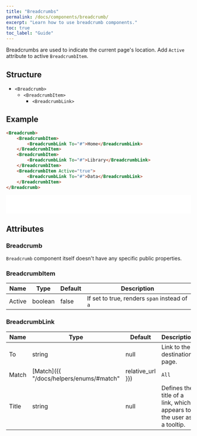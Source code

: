 ```yaml
---
title: "Breadcrumbs"
permalink: /docs/components/breadcrumb/
excerpt: "Learn how to use breadcrumb components."
toc: true
toc_label: "Guide"
---
```


Breadcrumbs are used to indicate the current page's location. Add `Active` attribute to active `BreadcrumbItem`.

## Structure

- `<Breadcrumb>`
  - `<BreadcrumbItem>`
    - `<BreadcrumbLink>`

## Example

```html
<Breadcrumb>
    <BreadcrumbItem>
        <BreadcrumbLink To="#">Home</BreadcrumbLink>
    </BreadcrumbItem>
    <BreadcrumbItem>
        <BreadcrumbLink To="#">Library</BreadcrumbLink>
    </BreadcrumbItem>
    <BreadcrumbItem Active="true">
        <BreadcrumbLink To="#">Data</BreadcrumbLink>
    </BreadcrumbItem>
</Breadcrumb>
```

<iframe class="frame" src="/examples/elements/breadcrumb/" frameborder="0" scrolling="no" style="width:100%;height:50px;"></iframe>


## Attributes

### Breadcrumb

`Breadcrumb` component itself doesn't have any specific public properties.

### BreadcrumbItem

| Name     | Type    | Default | Description                                     |
|----------|---------|---------|-------------------------------------------------|
| Active | boolean | false   | If set to true, renders  `span` instead of  `a` |

### BreadcrumbLink

| Name       | Type                                                        | Default | Description                                                          |
|------------|-------------------------------------------------------------|---------|----------------------------------------------------------------------|
| To         | string                                                      | null    | Link to the destination page.                                        |
| Match      | [Match]({{ "/docs/helpers/enums/#match" | relative_url }})  | `All`   | URL matching behavior for a link.                                    |
| Title      | string                                                      | null    | Defines the title of a link, which appears to the user as a tooltip. |